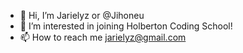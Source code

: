 - 👋 Hi, I’m Jarielyz or @Jihoneu
- 👀 I’m interested in joining Holberton Coding School!
- 📫 How to reach me jarielyz@gmail.com

<!---
Jihoneu/Jihoneu is a ✨ special ✨ repository because its `README.md` (this file) appears on your GitHub profile.
You can click the Preview link to take a look at your changes.
--->
